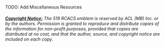 TODO: Add Miscellaneous Resources

###### [**Copyright Notice:**](http://www.aircadetleaguemb.ca/f02-protocol.shtml#copyright) The 519 RCACS emblem is reserved by ACL (MB) Inc. or by the authors. Permission is granted to reproduce and distribute copies of the information for non-profit purposes, provided that copies are distributed at no cost, and that the author, source, and copyright notice are included on each copy.